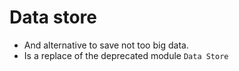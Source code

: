 # Data store

- And alternative to save not too big data. 
- Is a replace of the deprecated module `Data Store`
